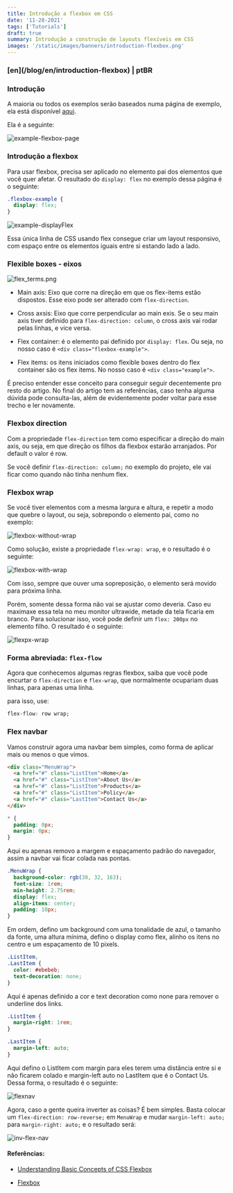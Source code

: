 ```yaml
---
title: Introdução a flexbox em CSS
date: '11-28-2021'
tags: ['Tutorials']
draft: true
summary: Introdução a construção de layouts flexíveis em CSS
images: '/static/images/banners/introduction-flexbox.png'
---
```


<h3>[en](/blog/en/introduction-flexbox) | ptBR</h3>

### Introdução

A maioria ou todos os exemplos serão baseados numa página de exemplo, ela está disponível [aqui](https://gist.github.com/vit0rr/7409ea0efdf47b56728e7125a2644cb1).

Ela é a seguinte:

![example-flexbox-page](/static/images/posts/introduction-flexbox/CVBWOTS.png)

### Introdução a flexbox

Para usar flexbox, precisa ser aplicado no elemento pai dos elementos que você quer afetar. O resultado do `display: flex` no exemplo dessa página é o seguinte:

```css
.flexbox-example {
  display: flex;
}
```

![example-displayFlex](/static/images/posts/introduction-flexbox/OnUZvoM.png)

Essa única linha de CSS usando flex consegue criar um layout responsivo, com espaço entre os elementos iguais entre si estando lado a lado.

### Flexible boxes - eixos

![flex_terms.png](/static/images/posts/introduction-flexbox/upLbBGL.png)

- Main axis: Eixo que corre na direção em que os flex-items estão dispostos. Esse eixo pode ser alterado com `flex-direction`.

- Cross axsis: Eixo que corre perpendicular ao main exis. Se o seu main axis tiver definido para `flex-direction: column`, o cross axis vai rodar pelas linhas, e vice versa.

- Flex container: é o elemento pai definido por `display: flex`. Ou seja, no nosso caso é `<div class="flexbox-example">`.

- Flex items: os itens iniciados como flexible boxes dentro do flex container são os flex items. No nosso caso é `<div class="example">`.

É preciso entender esse conceito para conseguir seguir decentemente pro resto do artigo. No final do artigo tem as referências, caso tenha alguma dúvida pode consulta-las, além de evidentemente poder voltar para esse trecho e ler novamente.

### Flexbox direction

Com a propriedade `flex-direction` tem como especificar a direção do main axis, ou seja, em que direção os filhos da flexbox estarão arranjados. Por default o valor é row.

Se você definir `flex-direction: column;` no exemplo do projeto, ele vai ficar como quando não tinha nenhum flex.

### Flexbox wrap

Se você tiver elementos com a mesma largura e altura, e repetir a modo que quebre o layout, ou seja, sobrepondo o elemento pai, como no exemplo:

![flexbox-without-wrap](/static/images/posts/introduction-flexbox/CoFHmht.png)

Como solução, existe a propriedade `flex-wrap: wrap`, e o resultado é o seguinte:

![flexbox-with-wrap](/static/images/posts/introduction-flexbox/QEriUvf.png)

Com isso, sempre que ouver uma sopreposição, o elemento será movido para próxima linha.

Porém, somente dessa forma não vai se ajustar como deveria. Caso eu maximaxe essa tela no meu monitor ultrawide, metade da tela ficaria em branco. Para solucionar isso, você pode definir um `flex: 200px` no elemento filho. O resultado é o seguinte:

![flexpx-wrap](/static/images/posts/introduction-flexbox/QrM6GSz.png)

### Forma abreviada: `flex-flow`

Agora que conhecemos algumas regras flexbox, saiba que você pode encurtar o `flex-direction` e `flex-wrap`, que normalmente ocupariam duas linhas, para apenas uma linha.

para isso, use:

```css
flex-flow: row wrap;
```

### Flex navbar

Vamos construir agora uma navbar bem simples, como forma de aplicar mais ou menos o que vimos.

```html
<div class="MenuWrap">
  <a href="#" class="ListItem">Home</a>
  <a href="#" class="ListItem">About Us</a>
  <a href="#" class="ListItem">Products</a>
  <a href="#" class="ListItem">Policy</a>
  <a href="#" class="LastItem">Contact Us</a>
</div>
```

```css
* {
  padding: 0px;
  margin: 0px;
}
```

Aqui eu apenas removo a margem e espaçamento padrão do navegador, assim a navbar vai ficar colada nas pontas.

```css
.MenuWrap {
  background-color: rgb(30, 32, 163);
  font-size: 1rem;
  min-height: 2.75rem;
  display: flex;
  align-items: center;
  padding: 10px;
}
```

Em ordem, defino um background com uma tonalidade de azul, o tamanho da fonte, uma altura mínima, defino o display como flex, alinho os itens no centro e um espaçamento de 10 pixels.

```css
.ListItem,
.LastItem {
  color: #ebebeb;
  text-decoration: none;
}
```

Aqui é apenas definido a cor e text decoration como none para remover o underline dos links.

```css
.ListItem {
  margin-right: 1rem;
}

.LastItem {
  margin-left: auto;
}
```

Aqui defino o ListItem com margin para eles terem uma distância entre si e não ficarem colado e margin-left auto no LastItem que é o Contact Us. Dessa forma, o resultado é o seguinte:

![flexnav](/static/images/posts/introduction-flexbox/CkZifvk.png)

Agora, caso a gente queira inverter as coisas? É bem simples. Basta colocar um `flex-direction: row-reverse;` em `MenuWrap` e mudar `margin-left: auto;` para `margin-right: auto;` e o resultado será:

![inv-flex-nav](/static/images/posts/introduction-flexbox/P6ZxJCt.png)

#### Referências:

- [Understanding Basic Concepts of CSS Flexbox](https://codeburst.io/understanding-basic-concepts-of-css-flexbox-ffa657dc39c1)

- [Flexbox](https://developer.mozilla.org/pt-BR/docs/Learn/CSS/CSS_layout/Flexbox)
